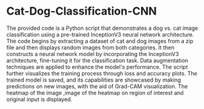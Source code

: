# Cat-Dog-Classification-CNN
The provided code is a Python script that demonstrates a dog vs. cat image classification using a pre-trained InceptionV3 neural network architecture. 
The code begins by extracting a dataset of cat and dog images from a zip file and then displays random images from both categories.
It then constructs a neural network model by incorporating the InceptionV3 architecture, fine-tuning it for
the classification task. Data augmentation techniques are applied to enhance the model's performance. 
The script further visualizes the training process through loss and accuracy plots.
The trained model is saved, and its capabilities are
showcased by making predictions on new images, with the aid of Grad-CAM visualization.
The heatmap of the image ,image of the heatmap on region of interest and original input is displayed.
